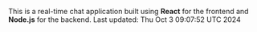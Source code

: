 This is a real-time chat application built using **React** for the frontend and **Node.js** for the backend.
Last updated: Thu Oct  3 09:07:52 UTC 2024
